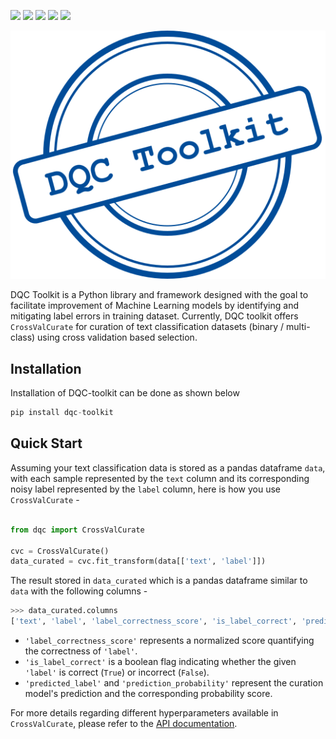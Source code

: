 ![](https://img.shields.io/github/actions/workflow/status/sumanthprabhu/DQC-Toolkit/test.yml) ![](https://img.shields.io/website?url=https%3A%2F%2Fsumanthprabhu.github.io%2FDQC-Toolkit%2F&label=docs
) ![](https://img.shields.io/pypi/pyversions/DQC-Toolkit) ![](https://img.shields.io/pypi/v/DQC-Toolkit) ![](https://img.shields.io/pypi/l/DQC-toolkit)

![](/docs/images/dqc-toolkit.svg)


DQC Toolkit is a Python library and framework designed with the goal to facilitate improvement of Machine Learning models by identifying and mitigating label errors in training dataset. Currently, DQC toolkit offers `CrossValCurate` for curation of text classification datasets (binary / multi-class) using cross validation based selection.

## Installation

Installation of DQC-toolkit can be done as shown below
```python
pip install dqc-toolkit
```

## Quick Start

 Assuming your text classification data is stored as a pandas dataframe `data`, with each sample represented by the `text` column and its corresponding noisy label represented by the `label` column,  here is how you use `CrossValCurate` - 


```python linenums="1"

from dqc import CrossValCurate

cvc = CrossValCurate()
data_curated = cvc.fit_transform(data[['text', 'label']])
```
The result stored in `data_curated` which is a pandas dataframe similar to `data` with the following columns -
```python
>>> data_curated.columns
['text', 'label', 'label_correctness_score', 'is_label_correct', 'predicted_label', 'prediction_probability']
```

* `'label_correctness_score'` represents a normalized score quantifying the correctness of `'label'`. 
* `'is_label_correct'` is a boolean flag indicating whether the given `'label'` is correct (`True`) or incorrect (`False`). 
* `'predicted_label'` and `'prediction_probability'` represent the curation model's prediction and the corresponding probability score. 
 
For more details regarding different hyperparameters available in `CrossValCurate`, please refer to the [API documentation](https://sumanthprabhu.github.io/DQC-Toolkit/).